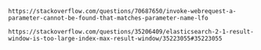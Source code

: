 ```https://stackoverflow.com/questions/70687650/invoke-webrequest-a-parameter-cannot-be-found-that-matches-parameter-name-lfo```

```https://stackoverflow.com/questions/35206409/elasticsearch-2-1-result-window-is-too-large-index-max-result-window/35223055#35223055```

